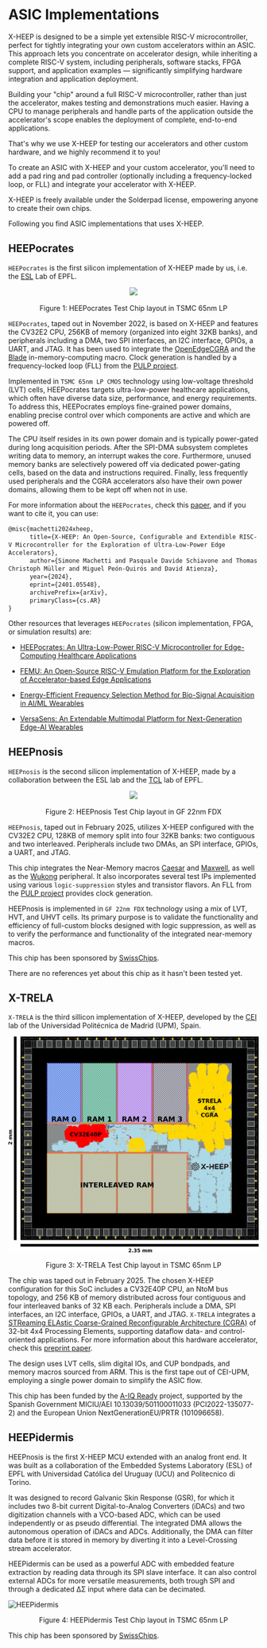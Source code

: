 # ASIC Implementations

X-HEEP is designed to be a simple yet extensible RISC-V microcontroller, perfect for tightly integrating your own custom accelerators within an ASIC.  This approach lets you concentrate on accelerator design, while inheriting a complete RISC-V system, including peripherals, software stacks, FPGA support, and application examples — significantly simplifying hardware integration and application deployment.

Building your "chip" around a full RISC-V microcontroller, rather than just the accelerator, makes testing and demonstrations much easier.  Having a CPU to manage peripherals and handle parts of the application outside the accelerator's scope enables the deployment of complete, end-to-end applications.

That's why we use X-HEEP for testing our accelerators and other custom hardware, and we highly recommend it to you!

To create an ASIC with X-HEEP and your custom accelerator, you'll need to add a pad ring and pad controller (optionally including a frequency-locked loop, or FLL) and integrate your accelerator with X-HEEP.

X-HEEP is freely available under the Solderpad license, empowering anyone to create their own chips.

Following you find ASIC implementations that uses X-HEEP.

## HEEPocrates

``HEEPocrates`` is the first silicon implementation of X-HEEP made by us, i.e. the [ESL](https://www.epfl.ch/labs/esl/) Lab of EPFL.


<p align="center">
  <img src="https://raw.githubusercontent.com/esl-epfl/x-heep/refs/heads/main/docs/source/images/chips/heepocrates.png" />
</p>

<p  align="center">Figure 1: HEEPocrates Test Chip layout in TSMC 65nm LP </p>


`HEEPocrates`, taped out in November 2022, is based on X-HEEP and features the CV32E2 CPU, 256KB of memory (organized into eight 32KB banks), and peripherals including a DMA, two SPI interfaces, an I2C interface, GPIOs, a UART, and JTAG.
It has been used to integrate the [OpenEdgeCGRA](https://github.com/esl-epfl/OpenEdgeCGRA) and the [Blade](https://ieeexplore.ieee.org/stamp/stamp.jsp?tp=&arnumber=8988198) in-memory-computing macro.
Clock generation is handled by a frequency-locked loop (FLL) from the [PULP project](https://pulp-platform.org/index.html).

Implemented in `TSMC 65nm LP CMOS` technology using low-voltage threshold (LVT) cells, HEEPocrates targets ultra-low-power healthcare applications, which often have diverse data size, performance, and energy requirements. To address this, HEEPocrates employs fine-grained power domains, enabling precise control over which components are active and which are powered off.

The CPU itself resides in its own power domain and is typically power-gated during long acquisition periods.
After the SPI-DMA subsystem completes writing data to memory, an interrupt wakes the core. Furthermore, unused memory banks are selectively powered off via dedicated power-gating cells, based on the data and instructions required.
Finally, less frequently used peripherals and the CGRA accelerators also have their own power domains, allowing them to be kept off when not in use.

For more information about the `HEEPocrates`, check this [paper](https://arxiv.org/pdf/2401.05548), and if you want to cite it, you can use:

```
@misc{machetti2024xheep,
      title={X-HEEP: An Open-Source, Configurable and Extendible RISC-V Microcontroller for the Exploration of Ultra-Low-Power Edge Accelerators},
      author={Simone Machetti and Pasquale Davide Schiavone and Thomas Christoph Müller and Miguel Peón-Quirós and David Atienza},
      year={2024},
      eprint={2401.05548},
      archivePrefix={arXiv},
      primaryClass={cs.AR}
}
```

Other resources that leverages `HEEPocrates` (silicon implementation, FPGA, or simulation results) are:

- [HEEPocrates: An Ultra-Low-Power RISC-V Microcontroller for Edge-Computing Healthcare Applications](https://infoscience.epfl.ch/entities/publication/16ef81ae-dfa1-46fc-8059-73d8ba850fd2)

- [FEMU: An Open-Source RISC-V Emulation Platform for the Exploration of Accelerator-based Edge Applications](https://infoscience.epfl.ch/server/api/core/bitstreams/6f71b055-1cde-45b9-8153-456ee6702045/content)

- [Energy-Efficient Frequency Selection Method for Bio-Signal Acquisition in AI/ML Wearables](https://dl.acm.org/doi/pdf/10.1145/3665314.3670815)

- [VersaSens: An Extendable Multimodal Platform for Next-Generation Edge-AI Wearables](https://ieeexplore.ieee.org/stamp/stamp.jsp?tp=&arnumber=10669834)


## HEEPnosis

``HEEPnosis`` is the second silicon implementation of X-HEEP, made by a collaboration between the ESL lab and the 
[TCL](https://www.epfl.ch/labs/tcl/) lab of EPFL.

<p align="center">
  <img src="https://raw.githubusercontent.com/esl-epfl/x-heep/refs/heads/main/docs/source/images/chips/heepnosis.png" />
</p>

<p  align="center">Figure 2: HEEPnosis Test Chip layout in GF 22nm FDX </p>

`HEEPnosis`, taped out in February 2025, utilizes X-HEEP configured with the CV32E2 CPU, 128KB of memory split into four 32KB banks: two contiguous and two interleaved. Peripherals include two DMAs, an SPI interface, GPIOs, a UART, and JTAG.

This chip integrates the Near-Memory macros [Caesar](https://arxiv.org/pdf/2406.14263) and [Maxwell](https://infoscience.epfl.ch/entities/publication/308a11b1-45dc-4bdf-ba04-b7ca35a03bad), as well as the [Wukong](https://ieeexplore.ieee.org/stamp/stamp.jsp?tp=&arnumber=10682670) peripheral. It also incorporates several test IPs implemented using various `logic-suppression` styles and transistor flavors. An FLL from the [PULP project](https://pulp-platform.org/index.html) provides clock generation.

HEEPnosis is implemented in `GF 22nm FDX` technology using a mix of LVT, HVT, and UHVT cells. Its primary purpose is to validate the functionality and efficiency of full-custom blocks designed with logic suppression, as well as to verify the performance and functionality of the integrated near-memory macros.

This chip has been sponsored by [SwissChips](https://swisschips.ethz.ch/).

There are no references yet about this chip as it hasn't been tested yet.

## X-TRELA

`X-TRELA` is the third sillicon implementation of X-HEEP, developed by the [CEI](https://www.cei.upm.es/) lab of the Universidad Politécnica de Madrid (UPM), Spain.

![X-TRELA](..//images/chips/xtrela.png)

<p  align="center">Figure 3: X-TRELA Test Chip layout in TSMC 65nm LP </p>

The chip was taped out in February 2025. The chosen X-HEEP configuration for this SoC includes a CV32E40P CPU, an NtoM bus topology, and 256 KB of memory distributed across four contiguous and four interleaved banks of 32 KB each. Peripherals include a DMA, SPI interfaces, an I2C interface, GPIOs, a UART, and JTAG. `X-TRELA` integrates a [STReaming ELAstic Coarse-Grained Reconfigurable Architecture (CGRA)](https://github.com/des-cei/strela) of 32-bit 4x4 Processing Elements, supporting dataflow data- and control-oriented applications. For more information about this hardware accelerator, check this [preprint paper](https://arxiv.org/pdf/2404.12503).

The design uses LVT cells, slim digital IOs, and CUP bondpads, and memory macros sourced from ARM. This is the first tape out of CEI-UPM, employing a single power domain to simplify the ASIC flow.

This chip has been funded by the [A-IQ Ready](https://www.aiqready.eu/) project, supported by the Spanish Government MICIU/AEI 10.13039/501100011033 (PCI2022-135077-2) and the European Union NextGenerationEU/PRTR (101096658).

## HEEPidermis

HEEPnosis is the first X-HEEP MCU extended with an analog front end. It was built as a collaboration of the Embedded Systems Laboratory (ESL) of EPFL with Universidad Católica del Uruguay (UCU) and Politecnico di Torino. 

It was designed to record Galvanic Skin Response (GSR), for which it includes two 8-bit current Digital-to-Analog Converters (iDACs) and two digitization channels with a VCO-based ADC, which can be used independently or as pseudo differential. The integrated DMA allows the autonomous operation of iDACs and ADCs. Additionally, the DMA can filter data before it is stored in memory by diverting it into a Level-Crossing stream accelerator. 

HEEPidermis can be used as a powerful ADC with embedded feature extraction by reading data through its SPI slave interface. It can also control external ADCs for more versatile measurements, both trough SPI and through a dedicated ΔΣ input where data can be decimated. 

![HEEPidermis](../images/chips/HEEPidermis.png)

<p  align="center">Figure 4: HEEPidermis Test Chip layout in TSMC 65nm LP </p>

This chip has been sponsored by [SwissChips](https://swisschips.ethz.ch/).